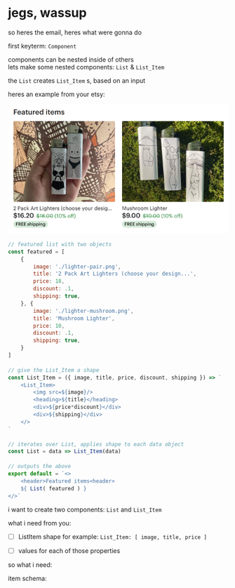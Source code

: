# jegs, wassup

so heres the email, heres what were gonna do

first keyterm: `Component`

components can be nested inside of others  
lets make some nested components: `List` & `List_Item`

the `List` creates `List_Item` s, based on an input  

heres an example from your etsy:
	
![nested list component](./imgs/gimp3-component-cropped.png)

``` js
// featured list with two objects
const featured = [
	{
		image: './lighter-pair.png',
		title: '2 Pack Art Lighters (choose your design...',
		price: 18,
		discount: .1,
		shipping: true,
	}, {
		image: './lighter-mushroom.png',
		title: 'Mushroom Lighter',
		price: 10,
		discount: .1,
		shipping: true,
	}
]

// give the List_Item a shape
const List_Item = ({ image, title, price, discount, shipping }) => `
	<List_Item>
		<img src=${image}/>
		<heading>${title}</heading>
		<div>${price*discount}</div>
		<div>${shipping}</div>
	</>
`

// iterates over List, applies shape to each data object
const List = data => List_Item(data) 

// outputs the above
export default = `<>
	<header>Featured items<header>
	${ List( featured ) }
</>`
```

i want to create two components: `List` and `List_Item`

what i need from you: 

- [ ] ListItem shape for example: ` List_Item: [ image, title, price ] `
- [ ] values for each of those properties



so what i need:

item schema:

